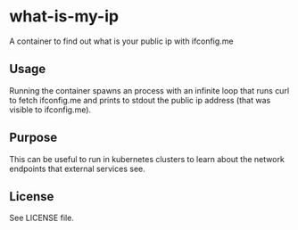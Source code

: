 # what-is-my-ip

A container to find out what is your public ip with ifconfig.me

## Usage

Running the container spawns an process with an infinite loop that runs curl
to fetch ifconfig.me and prints to stdout the public ip address (that was
visible to ifconfig.me).

## Purpose

This can be useful to run in kubernetes clusters to learn about the network
endpoints that external services see.

## License

See LICENSE file.
